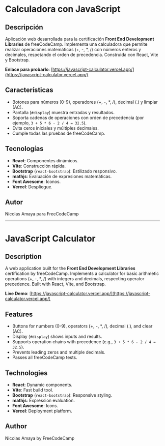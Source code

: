 # Calculadora con JavaScript

## Descripción
Aplicación web desarrollada para la certificación **Front End Development Libraries** de freeCodeCamp. Implementa una calculadora que permite realizar operaciones matemáticas (+, -, *, /) con números enteros y decimales, respetando el orden de precedencia. Construida con React, Vite y Bootstrap.

**Enlace para probarlo**: [https://javascript-calculator.vercel.app/](https://javascript-calculator.vercel.app/)

## Características
- Botones para números (0-9), operadores (+, -, *, /), decimal (.) y limpiar (AC).
- Pantalla (`#display`) muestra entradas y resultados.
- Soporta cadenas de operaciones con orden de precedencia (por ejemplo, `3 + 5 * 6 - 2 / 4 = 32.5`).
- Evita ceros iniciales y múltiples decimales.
- Cumple todas las pruebas de freeCodeCamp.

## Tecnologías
- **React**: Componentes dinámicos.
- **Vite**: Construcción rápida.
- **Bootstrap** (`react-bootstrap`): Estilizado responsivo.
- **mathjs**: Evaluación de expresiones matemáticas.
- **Font Awesome**: Iconos.
- **Vercel**: Despliegue.

## Autor
Nicolas Amaya para FreeCodeCamp

---

# JavaScript Calculator

## Description
A web application built for the **Front End Development Libraries** certification by freeCodeCamp. Implements a calculator for basic arithmetic operations (+, -, *, /) with integers and decimals, respecting operator precedence. Built with React, Vite, and Bootstrap.

**Live Demo**: [https://javascript-calculator.vercel.app/](https://javascript-calculator.vercel.app/)

## Features
- Buttons for numbers (0-9), operators (+, -, *, /), decimal (.), and clear (AC).
- Display (`#display`) shows inputs and results.
- Supports operation chains with precedence (e.g., `3 + 5 * 6 - 2 / 4 = 32.5`).
- Prevents leading zeros and multiple decimals.
- Passes all freeCodeCamp tests.

## Technologies
- **React**: Dynamic components.
- **Vite**: Fast build tool.
- **Bootstrap** (`react-bootstrap`): Responsive styling.
- **mathjs**: Expression evaluation.
- **Font Awesome**: Icons.
- **Vercel**: Deployment platform.

## Author
Nicolas Amaya by FreeCodeCamp